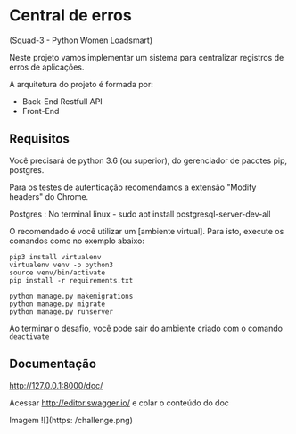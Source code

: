 # Central de erros 
(Squad-3 - Python Women Loadsmart)

 Neste projeto vamos implementar um sistema para centralizar registros de erros de aplicações.

A arquitetura do projeto é formada por:
- Back-End Restfull API
- Front-End


## Requisitos

Você precisará de python 3.6 (ou superior), do gerenciador de pacotes pip, postgres.

Para os testes de autenticação recomendamos a extensão "Modify headers" do Chrome.
 
Postgres : No  terminal linux - sudo apt install postgresql-server-dev-all

O recomendado é você utilizar um [ambiente virtual]. Para isto, execute os comandos como no exemplo abaixo:

    pip3 install virtualenv
    virtualenv venv -p python3
    source venv/bin/activate 
    pip install -r requirements.txt

    python manage.py makemigrations
    python manage.py migrate
    python manage.py runserver



Ao terminar o desafio, você pode sair do ambiente criado com o comando `deactivate`


## Documentação 

http://127.0.0.1:8000/doc/

Acessar http://editor.swagger.io/ e colar o conteúdo do doc

Imagem
![](https:  /challenge.png)
